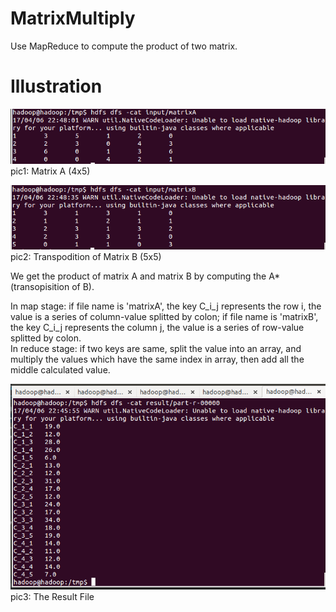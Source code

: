 # MatrixMultiply
Use MapReduce to compute the product of two matrix.

# Illustration
![](images/matrixA.png)
pic1: Matrix A (4x5)

![](images/matrixB.png)
pic2: Transpodition of Matrix B (5x5)

We get the product of matrix A and matrix B by computing the A\*(transopisition of B).

In map stage: if file name is 'matrixA', the key C\_i\_j represents the row i, the value is a series of column-value splitted by colon; if file name is 'matrixB', the key C\_i\_j represents the column j, the value is a series of row-value splitted by colon.<br/>
In reduce stage: if two keys are same, split the value into an array, and multiply the values which have the same index in array, then add all the middle calculated value.

![](images/result.png)
pic3: The Result File
